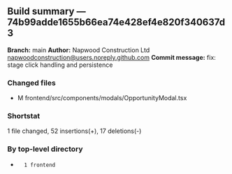 ## Build summary — 74b99adde1655b66ea74e428ef4e820f340637d3

**Branch:** main
**Author:** Napwood Construction Ltd <napwoodconstruction@users.noreply.github.com>
**Commit message:** fix: stage click handling and persistence

### Changed files
 - M	frontend/src/components/modals/OpportunityModal.tsx

### Shortstat
 1 file changed, 52 insertions(+), 17 deletions(-)

### By top-level directory
 -       1 frontend
